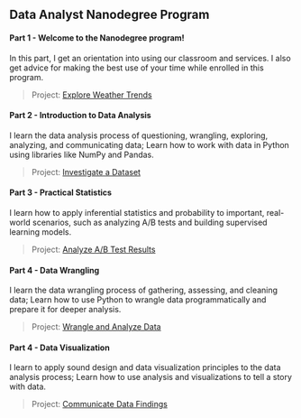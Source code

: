 ## Data Analyst Nanodegree Program

#### Part 1 - Welcome to the Nanodegree program!
In this part, I get an orientation into using our classroom and services. I also get advice for making the best use of your time while enrolled in this program.
> Project: [Explore Weather Trends](https://github.com/redisunarta/Project-Based-Learning/blob/master/My%20Udacity%20Project/Exploring%20Weather%20Trends%20Project.ipynb)

#### Part 2 - Introduction to Data Analysis
I learn the data analysis process of questioning, wrangling, exploring, analyzing, and communicating data; Learn how to work with data in Python using libraries like NumPy and Pandas.
> Project: [Investigate a Dataset](https://github.com/redisunarta/Project-Based-Learning/blob/master/My%20Udacity%20Project/Investigate%20TMDb%2010K%20Movie%20Dataset.ipynb)

#### Part 3 - Practical Statistics
I learn how to apply inferential statistics and probability to important, real-world scenarios, such as analyzing A/B tests and building supervised learning models.
> Project: [Analyze A/B Test Results](https://github.com/redisunarta/Project-Based-Learning/blob/master/My%20Udacity%20Project/Analyze_ab_test_results_notebook.ipynb)

#### Part 4 - Data Wrangling
I learn the data wrangling process of gathering, assessing, and cleaning data; Learn how to use Python to wrangle data programmatically and prepare it for deeper analysis.
> Project: [Wrangle and Analyze Data](https://github.com/redisunarta/Project-Based-Learning/blob/master/My%20Udacity%20Project/Analyze%20WeRateDogs%20Tweet.ipynb)

#### Part 4 - Data Visualization
I learn to apply sound design and data visualization principles to the data analysis process; Learn how to use analysis and visualizations to tell a story with data.
> Project: [Communicate Data Findings](https://github.com/redisunarta/Project-Based-Learning/blob/master/My%20Udacity%20Project/Slide_SF_Ford_GoBike.ipynb)
